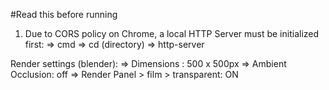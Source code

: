 #Read this before running
1) Due to CORS policy on Chrome, a local HTTP Server must be initialized first:
    => cmd
	=> cd (directory)
	=> http-server


Render settings (blender):
    => Dimensions : 500 x 500px
    => Ambient Occlusion: off
    => Render Panel > film > transparent: ON